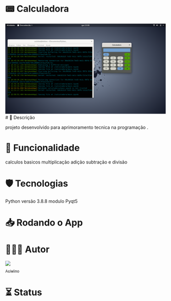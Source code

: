 # 📟 Calculadora
<img src="https://raw.githubusercontent.com/Aclelino/calculadora/main/Captura%20de%20tela%20de%202023-03-15%2013-06-22.png">
# 📝 Descrição

projeto desenvolvido para aprimoramento tecnica na programação
.
# 🏹 Funcionalidade 

 calculos basicos multiplicação adição subtração e divisão

# 🛡 Tecnologias 
Python versão 3.8.8
modulo Pyqt5 

# 📥 Rodando o App

# 👨🏿‍🚀 Autor 

[<img src="https://avatars.githubusercontent.com/u/13538814?v=4" width=45><br><sub> Aclelino </sub>](https://www.github.com/aclelino)
<br>

# ⏳ Status

